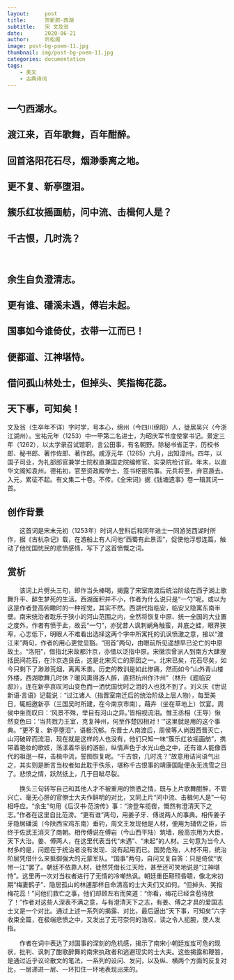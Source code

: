 ```yaml
---
layout:     post
title:      贺新郎·西湖
subtitle:   宋 文及翁
date:       2020-06-21
author:     听松阁
image: post-bg-poem-11.jpg
thumbnail: img/post-bg-poem-11.jpg
categories: documentation
tags:
    - 美文
    - 古典诗词
---
```


## 一勺西湖水。
## 渡江来，百年歌舞，百年酣醉。
## 回首洛阳花石尽，烟渺黍离之地。
## 更不复、新亭堕泪。
## 簇乐红妆摇画舫，问中流、击楫何人是？
## 千古恨，几时洗？
&nbsp;
## 余生自负澄清志。
## 更有谁、磻溪未遇，傅岩未起。
## 国事如今谁倚仗，衣带一江而已！
## 便都道、江神堪恃。
## 借问孤山林处士，但掉头、笑指梅花蕊。
## 天下事，可知矣！



文及翁（生卒年不详）字时学，号本心，绵州（今四川绵阳）人，徙居吴兴（今浙江湖州）。宝祐元年（1253）中一甲第二名进士，为昭庆军节度使掌书记。景定三年（1262），以太学录召试馆职，言公田事，有名朝野。除秘书省正字，历校书郎、秘书郎、著作佐郎、著作郎。咸淳元年（1265）六月，出知漳州。四年，以国子司业，为礼部郎官兼学士院权直兼国史院编修官、实录院检讨官。年末，以直华文阁知袁州。德祐初，官至资政殿学士、签书枢密院事。元兵将至，弃官遁去。入元，累征不起。有文集二十卷。不传。《全宋词》据《钱塘遗事》卷一辑其词一首。



## 创作背景

　　这首词是宋末元初（1253年）时词人登科后和同年进士一同游览西湖时所作，据《古杭杂记》载，在游船上有人问他“西蜀有此景否”，促使他浮想连篇，触动了他忧国忧民的悲愤感情，写下了这首愤慨之词。 



## 赏析

　　该词上片劈头三句，即作当头棒喝，揭露了宋室南渡后统治阶级在西子湖上歌舞升平、醉生梦死的生活。西湖面积并不小，作者为什么说只是“一勺”呢。或以为这是作者登高俯瞰时的一种视觉，其实不然。西湖代指临安，临安又隐寓东南半壁。南宋统治者耽乐于狭小的河山范围之内，全然将恢复中原、统一全国的大业置之度外，作者有愤于此，故云“一勺”，亦犹昔人讽刺蜗角触蛮，井底之蛙，眼界狭窄，心志低下，明眼人不难看出选择这两个字中所寓托的讥讽愤激之意，接以“渡江来”两句，作者的用心更觉显豁。“回首”两句，由眼前所见遥想早已沦亡的中原故土。“洛阳”，借指北宋故都汴京，亦借以泛指中原。宋徽宗曾派人到南方大肆搜括民间花石，在汴京造艮岳，这是北宋灭亡的原因之一。北宋已矣，花石尽矣，如今只剩下了渺渺荒烟，离离禾黍。历史的教训是如此惨痛，然而如今“山外青山楼外楼，西湖歌舞几时休？暖风熏得游人醉，直把杭州作汴州”（林升《题临安邸》），连在新亭哀叹河山变色而一洒忧国忧时之泪的人也找不到了。刘义庆《世说新语·言语》记载说：“过江诸人（指晋室南迁后的统治阶级上层人物），每至美日，辄相邀新亭（三国吴时所建，在今南京市南），藉卉（坐在草地上）饮宴。周侯中坐而叹曰：‘风景不殊，举目有河山之异。’皆相视流泪。惟王丞相（王导）愀然变色曰：‘当共戮力王室，克复神州，何至作楚囚相对！’”这里就是用的这个事典。“更不复、新亭堕泪”，语极沉郁。东晋士人南渡后，周侯等人尚因西晋灭亡，山河破碎而流泪，现在就是这样的人也没有，他们只知一味“簇乐红妆摇画舫”，携带着艳妆的歌妓，荡漾着华丽的游船，纵情声色于水光山色之中，还有谁人能像晋代的祖逖一样，击楫中流，誓图恢复呢。“千古恨，几时洗？”故意用诘问语气出之，其实则是断言当权者如此耽于佚乐，堪称千古恨事的靖康国耻便永无洗雪之日了。悲愤之情，跃然纸上，几于目眦尽裂。

　　换头三句转写自己和其他人才不被重用的愤懑之情，既与上片歌舞酣醉，不管兴亡、毫无心肝的官僚士大夫作鲜明的对比，又同上片“问中流、击楫何人是”一句相呼应。“余生”句用《后汉书·范滂传》事：“滂登车揽辔，慨然有澄清天下之志。”作者在这里自比范滂。“更有谁”两句，用姜子牙、傅说两人的事典。相传姜子牙隐居磻溪（今陕西宝鸡东南）垂钓，周文王发现他是人材，便用为辅佐之臣，后终于佐武王消灭了商朝。相传傅说在傅岩（今山西平陆）筑墙，殷高宗用为大臣，天下大治。姜、傅两人，在这里代表当代“未遇”、“未起”的人材。三句意为当今人材多的是，问题在于统治者没有发现、没有起用而已。国势危殆，人材不用，统治阶层凭借什么来抵御强大的元蒙军队。“国事”两句，自问又复自答：只是倚仗“衣带一江”罢了。朝廷不依靠人材，徒然凭借长江天险，甚至还可笑地说是“江神堪恃”。这里再一次对当权者进行了无情的冷嘲热讽。朝廷重臣颟顸昏聩，像北宋初期“梅妻鹤子”、隐居孤山的林逋那样自命清高的士大夫们又如何。“但掉头、笑指梅花蕊！”问他们救亡之事，他们却顾左右而笑道：“你看，梅花已经含苞待放了！”作者对这些人深表不满之意，与有澄清天下之志，有姜、傅之才具的爱国志士又是一个对比。通过上述一系列的揭露、对比，最后逼出“天下事，可知矣”六字收束全篇，在极端悲愤之中，又发出了无可奈何的浩叹，读之令人扼腕，使人发指。

　　作者在词中表达了对国事的深刻的危机感，揭示了南宋小朝廷岌岌可危的现状，批判、讽刺了酣歌醉舞的南宋执政者和逃避现实的士大夫。这些揭露和鞭笞，是通过近乎议论散文的笔法，一系列的设问、发问，以及纵、横两个方面的反复对比，一层递进一层、一环扣住一环地表现出来的。

